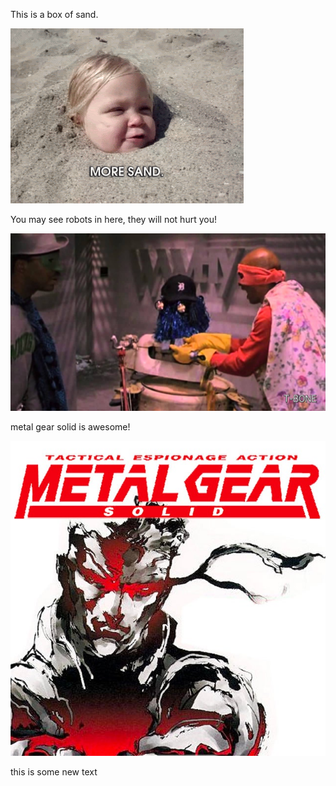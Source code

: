 This is a box of sand.

<img src="images/sandbox.gif">


You may see robots in here, they will not hurt you!

<img src="images/j5.jpg">

metal gear solid is awesome!

<img src="images/mgs.jpg">

this is some new text